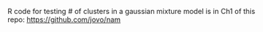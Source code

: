 R code for testing # of clusters in a gaussian mixture model is in Ch1 of this repo: https://github.com/jovo/nam

